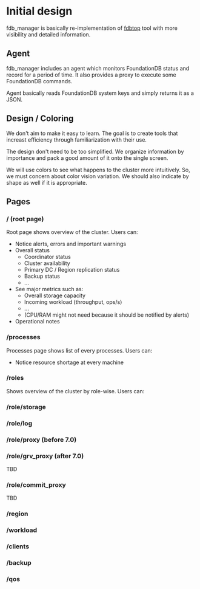 # Initial design

fdb_manager is basically re-implementation of [fdbtop](https://github.com/Doxense/foundationdb-dotnet-client) tool 
with more visibility and detailed information.

## Agent

fdb_manager includes an agent which monitors FoundationDB status and record for a period of time.
It also provides a proxy to execute some FoundationDB commands.

Agent basically reads FoundationDB system keys and simply returns it as a JSON.

## Design / Coloring

We don't aim to make it easy to learn. 
The goal is to create tools that increast efficiency through familiarization with their use.

The design don't need to be too simplified.
We organize information by importance and pack a good amount of it onto the single screen.

We will use colors to see what happens to the cluster more intuitively.
So, we must concern about color vision variation. We should also indicate by shape as well if it is appropriate.


## Pages

### / (root page)

Root page shows overview of the cluster. Users can:

* Notice alerts, errors and important warnings
* Overall status
  - Coordinator status
  - Cluster availability
  - Primary DC / Region replication status
  - Backup status
  - ...
* See major metrics such as:
  - Overall storage capacity
  - Incoming workload (throughput, ops/s)
  - ...
  - (CPU/RAM might not need because it should be notified by alerts)
* Operational notes

### /processes

Processes page shows list of every processes. Users can:

* Notice resource shortage at every machine

### /roles

Shows overview of the cluster by role-wise. Users can:


### /role/storage
### /role/log

### /role/proxy (before 7.0)


### /role/grv_proxy (after 7.0)
TBD

### /role/commit_proxy
TBD

### /region
### /workload
### /clients
### /backup
### /qos
